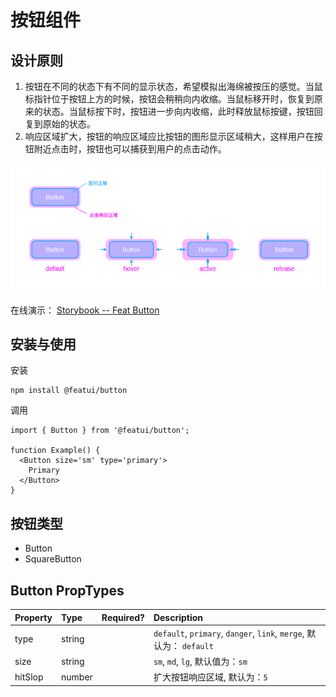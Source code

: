 # 按钮组件

## 设计原则

1. 按钮在不同的状态下有不同的显示状态，希望模拟出海绵被按压的感觉。当鼠标指针位于按钮上方的时候，按钮会稍稍向内收缩。当鼠标移开时，恢复到原来的状态。当鼠标按下时，按钮进一步向内收缩，此时释放鼠标按键，按钮回复到原始的状态。
2. 响应区域扩大，按钮的响应区域应比按钮的图形显示区域稍大，这样用户在按钮附近点击时，按钮也可以捕获到用户的点击动作。

![button effect](./button_design.png)

在线演示： [Storybook -- Feat Button](https://feat.github.io/button/)

## 安装与使用

安装

```
npm install @featui/button
```

调用

```
import { Button } from '@featui/button';

function Example() {
  <Button size='sm' type='primary'>
    Primary
  </Button>
}

```

## 按钮类型

- Button
- SquareButton

## Button PropTypes

| Property | Type   | Required? | Description                                                         |
| :------- | :----- | :-------: | :------------------------------------------------------------------ |
| type     | string |           | `default`, `primary`, `danger`, `link`, `merge`, 默认为： `default` |
| size     | string |           | `sm`, `md`, `lg`, 默认值为：`sm`                                    |
| hitSlop  | number |           | 扩大按钮响应区域, 默认为：`5`                                       |

